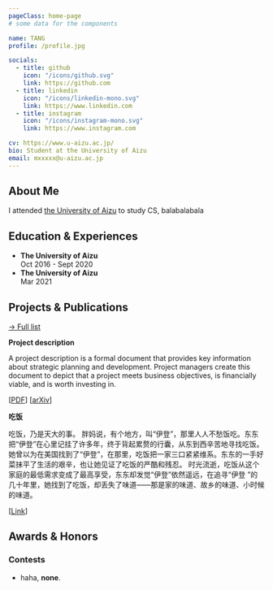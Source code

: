 ```yaml
---
pageClass: home-page
# some data for the components

name: TANG
profile: /profile.jpg

socials:
  - title: github
    icon: "/icons/github.svg"
    link: https://github.com
  - title: linkedin
    icon: "/icons/linkedin-mono.svg"
    link: https://www.linkedin.com
  - title: instagram
    icon: "/icons/instagram-mono.svg"
    link: https://www.instagram.com

cv: https://www.u-aizu.ac.jp/
bio: Student at the University of Aizu
email: mxxxxx@u-aizu.ac.jp
---
```


<ProfileSection :frontmatter="$page.frontmatter" />

## About Me

I attended [the University of Aizu](https://www.u-aizu.ac.jp/en/) to study CS, balabalabala


## Education & Experiences

- **The University of Aizu** <br/>
Oct 2016 - Sept 2020
- **The University of Aizu** <br/>
Mar 2021


## Projects & Publications


[→ Full list](/projects/)

<ProjectCard image="/projects/2.png" hideBorder=true>

  **Project description**

  A project description is a formal document that provides key information about strategic planning and development. Project managers create this document to depict that a project meets business objectives, is financially viable, and is worth investing in.
  
  [[PDF](https://www.google.com)] [[arXiv](https://arxiv.org)]

</ProjectCard>

<ProjectCard hideBorder=true>

  **吃饭**
  
  吃饭，乃是天大的事。 胖妈说，有个地方，叫“伊登”，那里人人不愁饭吃。东东把“伊登”在心里记挂了许多年，终于背起累赘的行囊，从东到西辛苦地寻找吃饭。她曾以为在美国找到了“伊登”，在那里，吃饭把一家三口紧紧维系。东东的一手好菜抹平了生活的艰辛，也让她见证了吃饭的严酷和残忍。 时光流逝，吃饭从这个家庭的最低需求变成了最高享受，东东却发觉“伊登”依然遥远，在追寻“伊登 ”的几十年里，她找到了吃饭，却丢失了味道——那是家的味道、故乡的味道、小时候的味道。

  [[Link](https://www.google.com)]

</ProjectCard>


## Awards & Honors

### Contests

- haha, **none**.


<!-- Custom style for this page -->

<style lang="stylus">

.theme-container.home-page .page
  font-size 14px
  font-family "lucida grande", "lucida sans unicode", lucida, "Helvetica Neue", Helvetica, Arial, sans-serif;
  p
    margin 0 0 0.5rem
  p, ul, ol
    line-height normal
  a
    font-weight normal
  .theme-default-content:not(.custom) > h2
    margin-bottom 0.5rem
  .theme-default-content:not(.custom) > h2:first-child + p
    margin-top 0.5rem
  .theme-default-content:not(.custom) > h3
    padding-top 4rem

  /* Override */
  .md-card
    margin-top 0.5em
    .card-image
      padding 0.2rem
      img
        max-width 120px
        max-height 120px
    .card-content p
      -webkit-margin-after 0.2em

@media (max-width: 419px)
  .theme-container.home-page .page
    p, ul, ol
      line-height 1.5

    .md-card
      .card-image
        img 
          width 100%
          max-width 400px

</style>
